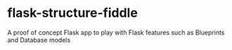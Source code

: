# flask-structure-fiddle
A proof of concept Flask app to play with Flask features such as Blueprints and Database models
